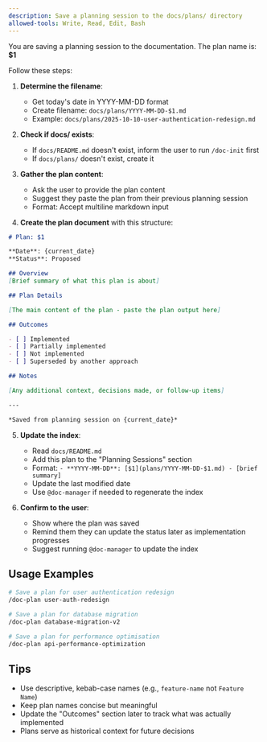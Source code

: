 ```yaml
---
description: Save a planning session to the docs/plans/ directory
allowed-tools: Write, Read, Edit, Bash
---
```


You are saving a planning session to the documentation. The plan name is: **$1**

Follow these steps:

1. **Determine the filename**:
   - Get today's date in YYYY-MM-DD format
   - Create filename: `docs/plans/YYYY-MM-DD-$1.md`
   - Example: `docs/plans/2025-10-10-user-authentication-redesign.md`

2. **Check if docs/ exists**:
   - If `docs/README.md` doesn't exist, inform the user to run `/doc-init` first
   - If `docs/plans/` doesn't exist, create it

3. **Gather the plan content**:
   - Ask the user to provide the plan content
   - Suggest they paste the plan from their previous planning session
   - Format: Accept multiline markdown input

4. **Create the plan document** with this structure:

```markdown
# Plan: $1

**Date**: {current_date}
**Status**: Proposed

## Overview
[Brief summary of what this plan is about]

## Plan Details

[The main content of the plan - paste the plan output here]

## Outcomes

- [ ] Implemented
- [ ] Partially implemented
- [ ] Not implemented
- [ ] Superseded by another approach

## Notes

[Any additional context, decisions made, or follow-up items]

---

*Saved from planning session on {current_date}*
```

5. **Update the index**:
   - Read `docs/README.md`
   - Add this plan to the "Planning Sessions" section
   - Format: `- **YYYY-MM-DD**: [$1](plans/YYYY-MM-DD-$1.md) - [brief summary]`
   - Update the last modified date
   - Use `@doc-manager` if needed to regenerate the index

6. **Confirm to the user**:
   - Show where the plan was saved
   - Remind them they can update the status later as implementation progresses
   - Suggest running `@doc-manager` to update the index

## Usage Examples

```bash
# Save a plan for user authentication redesign
/doc-plan user-auth-redesign

# Save a plan for database migration
/doc-plan database-migration-v2

# Save a plan for performance optimisation
/doc-plan api-performance-optimization
```

## Tips

- Use descriptive, kebab-case names (e.g., `feature-name` not `Feature Name`)
- Keep plan names concise but meaningful
- Update the "Outcomes" section later to track what was actually implemented
- Plans serve as historical context for future decisions
